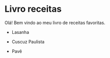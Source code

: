 
# Livro receitas

Olá! Bem vindo ao meu livro de receitas favoritas.

* Lasanha

* Cuscuz Paulista

* Pavê